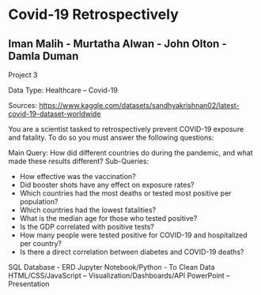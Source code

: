 # Covid-19 Retrospectively
## Iman Malih - Murtatha Alwan - John Olton - Damla Duman
Project 3


Data Type:  Healthcare – Covid-19


Sources: https://www.kaggle.com/datasets/sandhyakrishnan02/latest-covid-19-dataset-worldwide


You are a scientist tasked to retrospectively prevent COVID-19 exposure and fatality. To do so you must answer the following questions:

Main Query: How did different countries do during the pandemic, and what made these results different?
Sub-Queries: 
- How effective was the vaccination? 
- Did booster shots have any effect on exposure rates?
- Which countries had the most deaths or tested  most positive per population? 
- Which countries had the lowest fatalities? 
- What is the median age for those who tested positive? 
- Is the GDP correlated with positive tests? 
- How many people were tested positive for COVID-19 and hospitalized per country? 
- Is there a direct correlation between diabetes and COVID-19 deaths?




SQL Database - ERD
Jupyter Notebook/Python - To Clean Data
HTML/CSS/JavaScript – Visualization/Dashboards/API
PowerPoint – Presentation 
